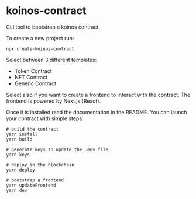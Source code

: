# koinos-contract

CLI tool to bootstrap a koinos contract.

To create a new project run:

```
npx create-koinos-contract
```

Select between 3 different templates:

- Token Contract
- NFT Contract
- Generic Contract

Select also if you want to create a frontend to interact with the contract. The frontend is powered by Next.js (React).

Once it is installed read the documentation in the README. You can launch your contract with simple steps:

```
# build the contract
yarn install
yarn build

# generate keys to update the .env file
yarn keys

# deploy in the blockchain
yarn deploy

# bootstrap a frontend
yarn updateFrontend
yarn dev
```